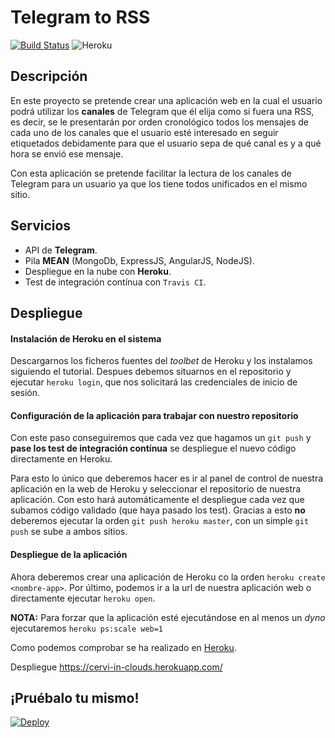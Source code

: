 # **Telegram to RSS**
[![Build Status](https://travis-ci.org/Cerv1/IV-Project.svg?branch=master)](https://travis-ci.org/Cerv1/IV-Project)
![Heroku](http://heroku-badge.herokuapp.com/?app=angularjs-crypto&style=flat&svg=1)

## Descripción

En este proyecto se pretende crear una aplicación web en la cual el usuario podrá utilizar los **canales** de Telegram que él elija como si fuera una RSS, es decir, se le presentarán por orden cronológico todos los mensajes de cada uno de los canales que el usuario esté interesado en seguir etiquetados debidamente para que el usuario sepa de qué canal es y a qué hora se envió ese mensaje.

Con esta aplicación se pretende facilitar la lectura de los canales de Telegram para un usuario ya que los tiene todos unificados en el mismo sitio.

## Servicios

* API de **Telegram**.
* Pila **MEAN** (MongoDb, ExpressJS, AngularJS, NodeJS).
* Despliegue en la nube con **Heroku**.
* Test de integración contínua con `Travis CI`.

## Despliegue

#### Instalación de **Heroku** en el sistema
Descargarnos los ficheros fuentes del *toolbet* de Heroku y los instalamos siguiendo el tutorial. Despues debemos situarnos en el repositorio y ejecutar `heroku login`, que nos solicitará las credenciales de inicio de sesión.

#### Configuración de la aplicación para trabajar con nuestro repositorio
Con este paso conseguiremos que cada vez que hagamos un `git push` y **pase los test de integración contínua** se despliegue el nuevo código directamente en Heroku.

Para esto lo único que deberemos hacer es ir al panel de control de nuestra aplicación en la web de Heroku y seleccionar el repositorio de nuestra aplicación. Con esto hará automáticamente el despliegue cada vez que subamos código validado (que haya pasado los test). Gracias a esto **no** deberemos ejecutar la orden `git push heroku master`, con un simple `git push` se sube a ambos sitios.

#### Despliegue de la aplicación
Ahora deberemos crear una aplicación de Heroku co la orden `heroku create <nombre-app>`. Por último, podemos ir a la url de nuestra aplicación web o directamente ejecutar `heroku open`.

**NOTA:** Para forzar que la aplicación esté ejecutándose en al menos un *dyno* ejecutaremos `heroku ps:scale web=1`


Como podemos comprobar se ha realizado en [Heroku](https://www.heroku.com/).





Despliegue https://cervi-in-clouds.herokuapp.com/

## ¡Pruébalo tu mismo!

[![Deploy](https://www.herokucdn.com/deploy/button.svg)](https://heroku.com/deploy?template=https://github.com/Cerv1/IV-Project)
